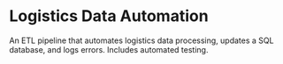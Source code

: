 # Logistics Data Automation
 An ETL pipeline that automates logistics data processing, updates a SQL database, and logs errors. Includes automated testing.
